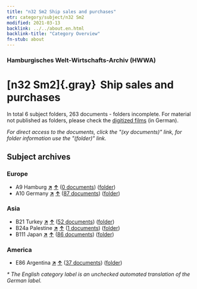 ```yaml
---
title: "n32 Sm2 Ship sales and purchases"
etr: category/subject/n32 Sm2
modified: 2021-03-13
backlink: ../../about.en.html
backlink-title: "Category Overview"
fn-stub: about
---
```


### Hamburgisches Welt-Wirtschafts-Archiv (HWWA)
# [n32 Sm2]{.gray}&#8201; Ship sales and purchases&#160; 





In total 6 subject folders, 263 documents - folders incomplete.
For material not published as folders, please check the [digitized films](/film/h1_sh) (in German).

_For direct access to the documents, click the "(xy documents)" link, for folder information use the "(folder)" link._

## Subject archives



### Europe

- A9 Hamburg [**&nearr;**](../../../geo/i/140905/about.en.html "Hamburg (all folders)") [**&uarr;**](../../../geo/about.en.html#A9 "Country category system") (<a href="https://pm20.zbw.eu/dfgview/sh/140905,145569" title="about: Hamburg : Ship sales and purchases" target="_blank">0 documents</a>) ([folder](http://purl.org/pressemappe20/folder/sh/140905,145569))
- A10 Germany [**&nearr;**](../../../geo/i/126128/about.en.html "Germany (all folders)") [**&uarr;**](../../../geo/about.en.html#A10 "Country category system") (<a href="https://pm20.zbw.eu/dfgview/sh/126128,145569" title="about: Germany : Ship sales and purchases" target="_blank">87 documents</a>) ([folder](http://purl.org/pressemappe20/folder/sh/126128,145569))

### Asia

- B21 Turkey [**&nearr;**](../../../geo/i/141111/about.en.html "Turkey (all folders)") [**&uarr;**](../../../geo/about.en.html#B21 "Country category system") (<a href="https://pm20.zbw.eu/dfgview/sh/141111,145569" title="about: Turkey : Ship sales and purchases" target="_blank">52 documents</a>) ([folder](http://purl.org/pressemappe20/folder/sh/141111,145569))
- B24a Palestine [**&nearr;**](../../../geo/i/141115/about.en.html "Palestine (all folders)") [**&uarr;**](../../../geo/about.en.html#B24a "Country category system") (<a href="https://pm20.zbw.eu/dfgview/sh/141115,145569" title="about: Palestine : Ship sales and purchases" target="_blank">1 documents</a>) ([folder](http://purl.org/pressemappe20/folder/sh/141115,145569))
- B111 Japan [**&nearr;**](../../../geo/i/141272/about.en.html "Japan (all folders)") [**&uarr;**](../../../geo/about.en.html#B111 "Country category system") (<a href="https://pm20.zbw.eu/dfgview/sh/141272,145569" title="about: Japan : Ship sales and purchases" target="_blank">86 documents</a>) ([folder](http://purl.org/pressemappe20/folder/sh/141272,145569))

### America

- E86 Argentina [**&nearr;**](../../../geo/i/141692/about.en.html "Argentina (all folders)") [**&uarr;**](../../../geo/about.en.html#E86 "Country category system") (<a href="https://pm20.zbw.eu/dfgview/sh/141692,145569" title="about: Argentina : Ship sales and purchases" target="_blank">37 documents</a>) ([folder](http://purl.org/pressemappe20/folder/sh/141692,145569))


_* The English category label is an unchecked automated translation of the German label._

